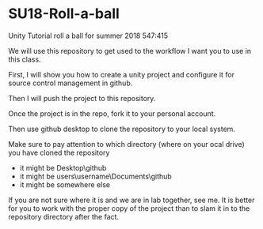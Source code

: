# SU18-Roll-a-ball
Unity Tutorial roll a ball for summer 2018 547:415 

We will use this repository to get used to the workflow I want you to use in this class.

First, I will show you how to create a unity project and configure it for source control management in github.

Then I will push the project to this repository.

Once the project is in the repo, fork it to your personal account.

Then use github desktop to clone the repository to your local system.

Make sure to pay attention to which directory (where on your ocal drive) you have cloned the repository
- it might be Desktop\github
- it might be users\username\Documents\github
- it might be somewhere else

If you are not sure where it is and we are in lab together, see me. It is better for you to work with the proper copy of the project than to slam it in to the repository directory after the fact.
